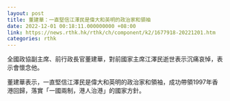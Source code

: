 ```yaml
---
layout: post
title: 董建華：一直堅信江澤民是偉大和英明的政治家和領袖
date: 2022-12-01 00:18:11.000000000 +08:00
link: https://news.rthk.hk/rthk/ch/component/k2/1677918-20221201.htm
categories: rthk
---
```


全國政協副主席、前行政長官董建華，對前國家主席江澤民逝世表示沉痛哀悼，表示會懷念他。

董建華表示，一直堅信江澤民是偉大和英明的政治家和領袖，成功帶領1997年香港回歸，落實「一國兩制，港人治港」的國家方針。

